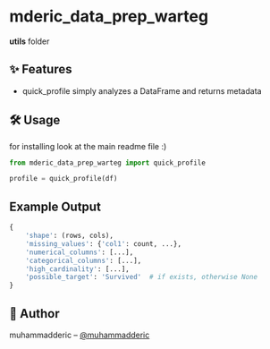 # mderic_data_prep_warteg

**utils** folder


## ✨ Features
- quick_profile simply analyzes a DataFrame and returns metadata


## 🛠️ Usage
for installing look at the main readme file :)

```python
from mderic_data_prep_warteg import quick_profile

profile = quick_profile(df)
```

## Example Output
```python
{
    'shape': (rows, cols),
    'missing_values': {'col1': count, ...},
    'numerical_columns': [...],
    'categorical_columns': [...],
    'high_cardinality': [...],
    'possible_target': 'Survived'  # if exists, otherwise None
}
```


## 👤 Author
muhammadderic – [@muhammadderic](https://github.com/muhammadderic)